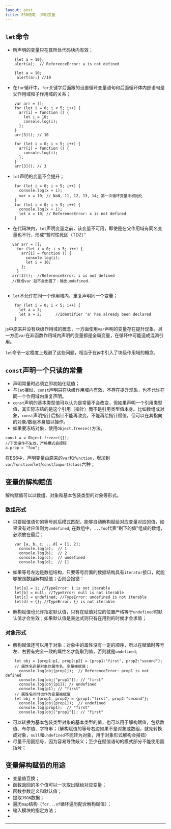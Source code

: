 ```yaml
---
layout: post
title: ES6随笔--声明变量
---
```


## `let`命令
+ 所声明的变量只在其所处代码块内有效；
```
    {let a = 10};
    alert(a);  // ReferenceError: a is not defined
    
    {let a = 10;
     alert(a);} //10
```
+ 在`for`循环中，`for`关键字后面跟的设置循环变量语句和后面循环体内部语句是父作用域和子作用域的关系；
```
    var arr = [];
    for (let i = 0; i < 5; i++) {
      arr[i] = function () {
        let i = 10;
        console.log(i);
      };
    }
    arr[3](); // 10
    
    for (let i = 0; i < 5; i++) {
      arr[i] = function () {
        console.log(i);
      };
    }
    arr[3](); // 3
```
+ `let`声明的变量不会提升；
```
    for (let i = 0; i < 5; i++) {
      console.log(x + i);
      var x = 10; // NaN, 11, 12, 13, 14; 第一次循环变量未初始化
    }
    for (let i = 0; i < 5; i++) {
      console.log(x + i);
      let x = 10; // ReferenceError: x is not defined
    }
```
+ 在代码块内，`let`声明变量之前，该变量不可用，即使是在父作用域有同名变量也不行，形成“暂时性死区（TDZ）”
 ```
    var arr = [];
      for (let i = 0; i < 5; i++) {
        arr[i] = function () {
          console.log(i);
          let i = 10;
        };
      } 
    arr[3]();  //ReferenceError: i is not defined
    //换成var 就不会出错了：输出undefined.
    
 ```
 
+ `let`不允许在同一个作用域内，重复声明同一个变量；
```
    for (let i = 0; i < 5; i++) {
      let a = 3;
      let a = 2;      //Identifier 'a' has already been declared 
    } 
```

js中原来并没有块级作用域的概念，一方面使用`var`声明的变量存在提升现象，另一方面`var`在非函数作用域内声明的变量都是全局变量，在循环中可能造成混淆引用。

`let`命令一定程度上规避了这些问题，相当于在js中引入了块级作用域的概念。

## `const`声明一个只读的常量
+ 声明常量时必须立即初始化赋值；
+ 与`let`相似，`const`声明只在块级作用域内有效，不存在提升现象，也不允许在同一个作用域内重复声明。
+ `const`声明的基本类型值可以认为是常量不会改变，但如果声明一个引用类型值，其实际冻结的是这个引用（指针）而不是引用类型值本身。比如数组或对象，`const`声明指针后指针不能再改变，不能再给指针赋值，但可以在其指向的对象/数组本身加以操作。
+ 如果要冻结对象，使用`Object.freeze()`方法。
```
const a = Object.freeze({});
//下面操作不生效，严格模式会报错
a.prop = "foo";
```

在ES6中，声明变量由原来的`var`和`function`，增加到`var`/`function`/`let`/`const`/`import`/`class`六种；

## 变量的解构赋值
解构赋值可以以数组、对象和基本包装类型的对象等形式。
### 数组形式
+ 只要赋值语句的等号前后模式匹配，能够自动解构赋给对应变量对应的值，如果没有对应值则为`undefined`; 在数组中，`...foo`代表“剩下的值”组成的数组，必须放在最后；
```
    var [a, b, c, ...d] = [1, 2];
      console.log(a);  // 1
      console.log(b);  // 2
      console.log(c);  // undefined
      console.log(d);  // []
```

+ 如果等号左边是数组结构，只要等号后面的数据结构具有`iterator`接口，就能够按照数组解构赋值；否则会报错：
```
    let[a] = 1; //TypeError: 1 is not iterable
    let[b] = null; //TypeError: null is not iterable
    let[c] = undefined; //TypeError: undefined is not iterable
    let[d] = {}; //TypeError: {} is not iterable
```
+ 解构赋值也允许指定默认值，只有在赋值对应的位置严格等于`undefined`时默认值才会生效；如果默认值是表达式则只有在用到的时候才会求值；

### 对象形式
+ 解构赋值还可以用于对象：对象中的属性没有一定的顺序，所以在赋值时等号左、右要有完全一致的属性名才能取到值，否则就是`undefined`;
```
    let obj = {prop1:p1, prop2:p2} = {prop1:"first", prop2:"second"};
    // 属性名还是对象的属性名，变量被赋值；
      console.log(obj[prop1]);  // ReferenceError: prop1 is not defined
      console.log(obj["prop1"]); // "first"
      console.log(obj[p1]); // undefined
      console.log(p1); // "first"
    // 属性名同时也作为变量被赋值
    let obj = {prop1, prop2} = {prop1:"first", prop2:"second"};
      console.log(obj[prop1]);  // undefined
      console.log(prop1);  // "first"
      console.log(obj["prop1"]); // "first"
```
+ 可以转换为基本包装类型对象的基本类型的值，也可以用于解构赋值，包括数值、布尔值、字符串；（解构赋值的等号右边如果不是对象或数组，就先转换成对象，`null`和`undefined`不能转为对象，用于对象形式解构会报错）
+ 尽量不用圆括号，因为容易导致歧义；至少在赋值语句的模式部分不能使用圆括号；

## 变量解构赋值的用途
+ 变量值互换；
+ 函数返回的多个值可以一次取出赋给对应变量；
+ 函数参数定义和默认值；
+ 提取`JSON`数据；
+ 遍历`map`结构（`for...of`循环遍历配合解构赋值）；
+ 输入模块的指定方法；
+ 


***
